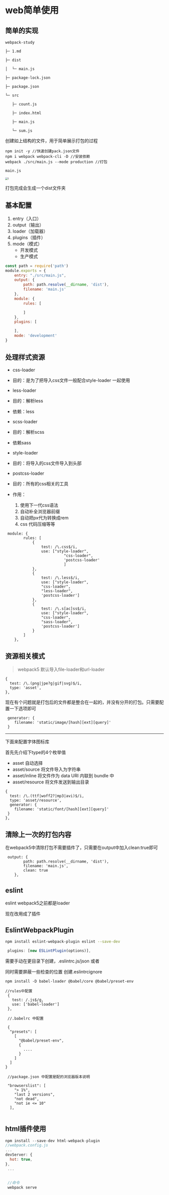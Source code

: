 # web简单使用

## 简单的实现

```
webpack-study

├─ 1.md

├─ dist

│  └─ main.js

├─ package-lock.json

├─ package.json

└─ src

   ├─ count.js

   ├─ index.html

   ├─ main.js

   └─ sum.js
```

创建如上结构的文件，用于简单展示打包的过程

```
npm init -y //快速创建pack.json文件
npm i webpack webpack-cli -D //安装依赖
webpack ./src/main.js --mode production //打包
```

```main.js```

<img src="./static/1.png" alt="1" style="zoom:50%;" />

打包完成会生成一个dist文件夹



## 基本配置

1. entry（入口）
2. output（输出）
3. loader（加载器）
4. plugins（插件）
5. mode（模式）
   + 开发模式
   + 生产模式

```javascript
const path = require('path')
module.exports = {
    entry: "./src/main.js",
    output: {
        path: path.resolve(__dirname, 'dist'),
        filename: 'main.js'
    },
    module: {
        rules: [

        ]
    },
    plugins: [

    ],
    mode: 'development'
}
```



## 处理样式资源

+  css-loader

  + 目的：是为了把导入css文件一般配合style-loader 一起使用

+  less-loader

  + 目的：解析less
  + 依赖：less

+  scss-loader

  + 目的：解析scss
  + 依赖sass

+  style-loader

  + 目的：将导入的css文件导入到头部

+  postcss-loader

  + 目的：所有的css相关的工具
  + 作用：
    1. 使用下一代css语法
    2. 自动补全浏览器前缀
    3. 自动把px代为转换成rem
    4. css 代码压缩等等

  ```
   module: {
          rules: [
              {
                  test: /\.css$/i,
                  use: ["style-loader", 
                  			"css-loader", 
                  			'postcss-loader'
                  			]
              },
              {
                  test: /\.less$/i,
                  use: ["style-loader", 
                  "css-loader", 
                  "less-loader", 
                  'postcss-loader']
              },
              {
                  test: /\.s[ac]ss$/i,
                  use: ["style-loader", 
                  "css-loader", 
                  "sass-loader",
                  'postcss-loader']
              }
          ]
      },
  ```

  ## 资源相关模式

> webpack5  默认导入file-loader和url-loader

```
{
  test: /\.(png|jpe?g|gif|svg)$/i,
  type: 'asset',
},
```

现在有个问题就是打包后的文件都是整合在一起的，并没有分开的打包。只需要配置一下选项即可

```
 generator: {
 	filename: 'static/image/[hash][ext][query]'
 }
```

---

下面来配置字体图标库

首先先介绍下type的4个枚举值

+ asset 自动选择
+ asset/source 将文件导入为字符串
+ asset/inline 将文件作为 data URI 内联到 bundle 中
+ asset/resource 将文件发送到输出目录

```
{
  test: /\.(ttf|woff2?|mp3|avi)$/i,
  type: 'asset/resource',
  generator: {
 	filename: 'static/font/[hash][ext][query]'
 }
},
```



## 清除上一次的打包内容

在webpack5中清除打包不需要插件了，只需要在output中加入clean:true即可



```
 output: {
        path: path.resolve(__dirname, 'dist'),
        filename: 'main.js',
        clean: true
    },
```

## eslint 

eslint webpack5之前都是loader

现在改用成了插件

##  EslintWebpackPlugin

```bash
npm install eslint-webpack-plugin eslint --save-dev
```

```js
 plugins: [new ESLintPlugin(options)],
```

需要手动在更目录下创建，.eslintrc.js/json 或者

同时需要屏蔽一些检查的位置 创建.eslintrcignore




```
npm install -D babel-loader @babel/core @babel/preset-env

//rules中配置
 {
   test: /.js$/g,
   use: ['babel-loader']
 },
 
 //.babelrc 中配置
 
 {
  "presets": [
    [
      "@babel/preset-env",
      {
        ....
      }
    ]
  ]
}
 
 //package.json 中配置是配的浏览器版本说明
 
 "browserslist": [
    "> 1%",
    "last 2 versions",
    "not dead",
    "not ie <= 10"
  ],
 
```

## html插件使用

```javascript
npm install --save-dev html-webpack-plugin
//webpack.config.js
...
devServer: {
  hot: true,
},
 ...
 
 
 //命令
 webpack serve
```







  
